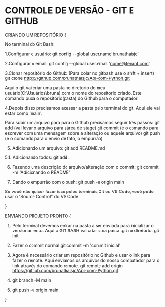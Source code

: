 # CONTROLE DE VERSÃO - GIT E GITHUB

CRIANDO UM REPOSITÓRIO {

No terminal do Git Bash:

1.Configurar o usuário:
git config --global user.name'brunathaisjc'

2.Configurar o email:
git config --global user.email 'nome@tenant.com'

3.Clonar repositório do Github: (Para colar no gitbash use o shift + insert)
git clone https://github.com/brunathaisjc/Api-com-Python.git

Aqui o git vai criar uma pasta no diretorio do meu usuário(C:\Usuários\bruna) com o nome do repositorio criado. Este comando puxa o repositório(pasta) do Github para o computador.

4.Depois disso precisamos acessar a pasta pelo terminal do git.
Aqui ele vai estar como 'main'. 

Para subir um arquivo para para o Github precisamos seguir três passos:
git add (vai levar o arquivo para aárea de stage)
git commit (é o comando para escrever com uma mensagem sobre a alteração ou aquele arquivo)
git push (é o comando para o envio de fato, o empurrão)

5. Adicionando um arquivo:
git add README.md

5.1. Adicionando todos:
git add .

6. Fazendo uma descrição do arquivo/alteração com o commit:
git commit -m 'Adicionando o README'

7. Dando o empurrão com o push:
git push -u origin main

Se você não quiser fazer isso pelos terminais Git ou VS Code, você pode usar o 'Source Control" do VS Code.

} 

ENVIANDO PROJETO PRONTO {

1. Pelo terminal devemos entrar na pasta a ser enviada para inicializar o versionamento. Aqui o GIT BASH vai criar uma pasta .git no diretório.
git init

2. Fazer o commit normal
git commit -m 'commit inicial'

3. Agora é necessário criar um repositório no Github e usar o link para fazer o remote.
Aqui enviamos os arquivos do nosso computador para o link através do comando remote.
git remote add origin https://github.com/brunathaisjc/Api-com-Python.git

4. git branch -M main

5. git push -u origin main

}